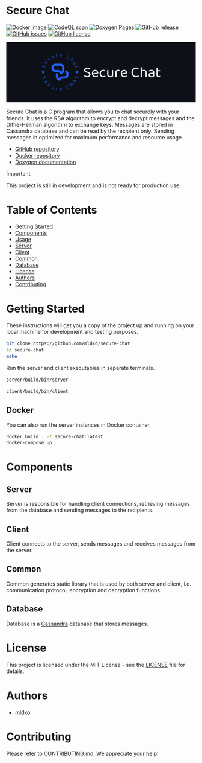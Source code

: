 # Secure Chat

[![Docker image](https://github.com/mldxo/secure-chat/actions/workflows/docker-image.yml/badge.svg)](https://github.com/mldxo/secure-chat/actions/workflows/docker-image.yml)
[![CodeQL scan](https://github.com/mldxo/secure-chat/actions/workflows/codeql.yml/badge.svg)](https://github.com/mldxo/secure-chat/actions/workflows/codeql.yml)
[![Doxygen Pages](https://github.com/mldxo/secure-chat/actions/workflows/doxygen-pages.yml/badge.svg)](https://github.com/mldxo/secure-chat/actions/workflows/doxygen-pages.yml)
[![GitHub release](https://img.shields.io/github/v/release/mldxo/secure-chat)](https://github.com/mldxo/secure-chat/releases)
[![GitHub issues](https://img.shields.io/github/issues/mldxo/secure-chat)](https://github.com/mldxo/secure-chat/issues)
[![GitHub license](https://img.shields.io/github/license/mldxo/secure-chat)](/LICENSE)

![Logo](assets/logo.png)

Secure Chat is a C program that allows you to chat securely with your friends. It uses the RSA algorithm to encrypt and decrypt messages and the Diffie-Hellman algorithm to exchange keys. Messages are stored in Cassandra database and can be read by the recipient only. Sending messages in optimized for maximum performance and resource usage.

- [GitHub repository](https://github.com/mldxo/secure-chat)
- [Docker repository](https://hub.docker.com/repository/docker/mlsh/secure-chat)
- [Doxygen documentation](https://mldxo.github.io/secure-chat/)

> [!IMPORTANT]
> This project is still in development and is not ready for production use.

# Table of Contents

- [Getting Started](#getting-started)
- [Components](#components)
- [Usage](#usage)
- [Server](#server)
- [Client](#client)
- [Common](#common)
- [Database](#database)
- [License](#license)
- [Authors](#authors)
- [Contributing](#contributing)

# Getting Started

These instructions will get you a copy of the project up and running on your local machine for development and testing purposes.

```bash
git clone https://github.com/mldxo/secure-chat
cd secure-chat
make
```

Run the server and client executables in separate terminals.

```bash
server/build/bin/server
```

```bash
client/build/bin/client
```

## Docker

You can also run the server instances in Docker container.

```bash
docker build . -t secure-chat:latest
docker-compose up
```

# Components

## Server

Server is responsible for handling client connections, retrieving messages from the database and sending messages to the recipients.

## Client

Client connects to the server, sends messages and receives messages from the server.

## Common

Common generates static library that is used by both server and client, i.e. communication protocol, encryption and decryption functions.

## Database

Database is a [Cassandra](https://cassandra.apache.org/) database that stores messages.

# License

This project is licensed under the MIT License - see the [LICENSE](https://github.com/mldxo/secure-chat/blob/main/LICENSE) file for details.

# Authors

- [mldxo](https://github.com/mldxo)

# Contributing

Please refer to [CONTRIBUTING.md](https://github.com/mldxo/secure-chat/blob/main/CONTRIBUTING.md). We appreciate your help!
